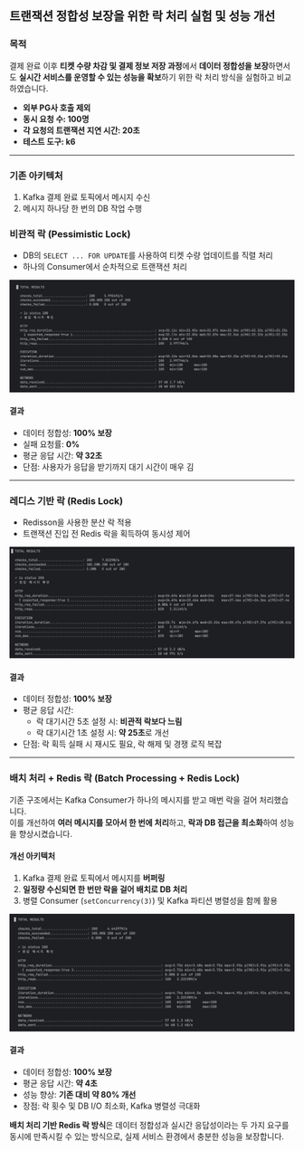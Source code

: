##  트랜잭션 정합성 보장을 위한 락 처리 실험 및 성능 개선

###  목적

결제 완료 이후 **티켓 수량 차감 및 결제 정보 저장 과정**에서 **데이터 정합성을 보장**하면서도 **실시간 서비스를 운영할 수 있는 성능을 확보**하기 위한 락 처리 방식을 실험하고 비교하였습니다.

- **외부 PG사 호출 제외**
- **동시 요청 수: 100명**
- **각 요청의 트랜잭션 지연 시간: 20초**
- **테스트 도구: k6**

---

### 기존 아키텍처

1. Kafka 결제 완료 토픽에서 메시지 수신
2. 메시지 하나당 한 번의 DB 작업 수행

###  비관적 락 (Pessimistic Lock)

- DB의 `SELECT ... FOR UPDATE`를 사용하여 티켓 수량 업데이트를 직렬 처리
- 하나의 Consumer에서 순차적으로 트랜잭션 처리

![비관락](images/pessimisticLock.png)

####  결과
- 데이터 정합성: **100% 보장**
- 실패 요청률: **0%**
- 평균 응답 시간: **약 32초**
- 단점: 사용자가 응답을 받기까지 대기 시간이 매우 김

---

###  레디스 기반 락 (Redis Lock)

- Redisson을 사용한 분산 락 적용
- 트랜잭션 진입 전 Redis 락을 획득하여 동시성 제어

![레디스락](images/redisLock.png)

####  결과
- 데이터 정합성: **100% 보장**
- 평균 응답 시간:
    - 락 대기시간 5초 설정 시: **비관적 락보다 느림**
    - 락 대기시간 1초 설정 시: **약 25초**로 개선
- 단점: 락 획득 실패 시 재시도 필요, 락 해제 및 경쟁 로직 복잡

---

###  배치 처리 + Redis 락 (Batch Processing + Redis Lock)

기존 구조에서는 Kafka Consumer가 하나의 메시지를 받고 매번 락을 걸어 처리했습니다.  
이를 개선하여 **여러 메시지를 모아서 한 번에 처리**하고, **락과 DB 접근을 최소화**하여 성능을 향상시켰습니다.

####  개선 아키텍처

1. Kafka 결제 완료 토픽에서 메시지를 **버퍼링**
2. **일정량 수신되면 한 번만 락을 걸어 배치로 DB 처리**
3. 병렬 Consumer (`setConcurrency(3)`) 및 Kafka 파티션 병렬성을 함께 활용

![레디스락2](images/fixedRedisLock.png)

####  결과
- 데이터 정합성: **100% 보장**
- 평균 응답 시간: **약 4초**
- 성능 향상: **기존 대비 약 80% 개선**
- 장점: 락 횟수 및 DB I/O 최소화, Kafka 병렬성 극대화

**배치 처리 기반 Redis 락 방식**은 데이터 정합성과 실시간 응답성이라는 두 가지 요구를 동시에 만족시킬 수 있는 방식으로, 실제 서비스 환경에서 충분한 성능을 보장합니다.

